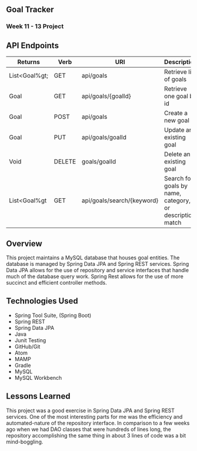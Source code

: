 ## Goal Tracker

### Week 11 - 13 Project

## API Endpoints

| Returns | Verb | URI | Description |
|---------|------|-----|-------------|
| List&lt;Goal%gt; | GET | api/goals | Retrieve list of goals |
| Goal | GET | api/goals/{goalId} | Retrieve one goal by id |
| Goal | POST | api/goals | Create a new goal |
| Goal | PUT | api/goals/goalId | Update an existing goal |
| Void | DELETE | goals/goalId | Delete an existing goal |
| List&lt;Goal%gt | GET | api/goals/search/{keyword} | Search for goals by name, category, or description match |

## Overview

This project maintains a MySQL database that houses goal entities. The database is managed by Spring Data JPA and Spring REST services. Spring Data JPA allows for the use of repository and service interfaces that handle much of the database query work. Spring Rest allows for the use of more succinct and efficient controller methods.

## Technologies Used

- Spring Tool Suite, (Spring Boot)
- Spring REST
- Spring Data JPA
- Java
- Junit Testing
- GitHub/Git
- Atom
- MAMP
- Gradle
- MySQL
- MySQL Workbench

## Lessons Learned

This project was a good exercise in Spring Data JPA and Spring REST services. One of the most interesting parts for me was the efficiency and automated-nature of the repository interface. In comparison to a few weeks ago when we had DAO classes that were hundreds of lines long, the repository accomplishing the same thing in about 3 lines of code was a bit mind-boggling. 
